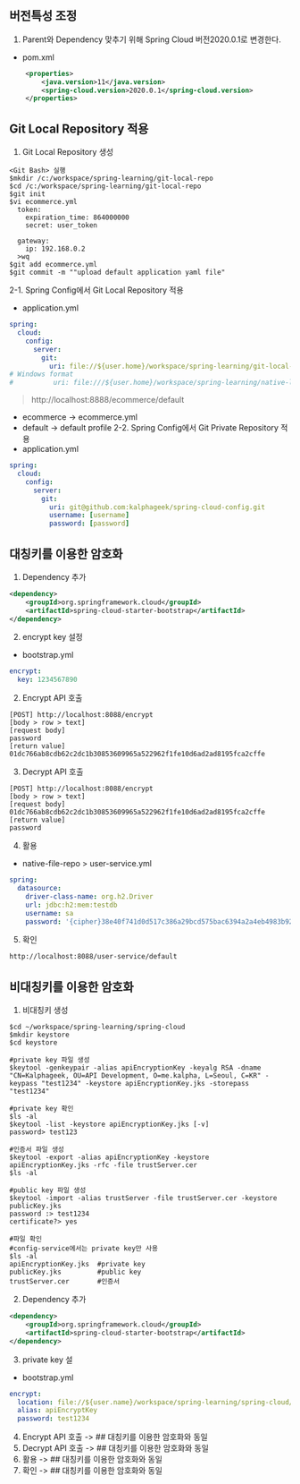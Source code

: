 ## 버전특성 조정
1. Parent와 Dependency 맞추기 위해 Spring Cloud 버전2020.0.1로 변경한다.
* pom.xml
```xml
	<properties>
		<java.version>11</java.version>
		<spring-cloud.version>2020.0.1</spring-cloud.version>
	</properties>
```
## Git Local Repository 적용
1. Git Local Repository 생성
```shell
<Git Bash> 실행
$mkdir /c:/workspace/spring-learning/git-local-repo
$cd /c:/workspace/spring-learning/git-local-repo
$git init
$vi ecommerce.yml
  token:
    expiration_time: 864000000
    secret: user_token

  gateway:
    ip: 192.168.0.2
  >wq
$git add ecommerce.yml
$git commit -m ""upload default application yaml file" 
```
2-1. Spring Config에서 Git Local Repository 적용
* application.yml
```yaml
spring:
  cloud:
    config:
      server:
        git:
          uri: file://${user.home}/workspace/spring-learning/git-local-repo
# Windows format         
#          uri: file:///${user.home}/workspace/spring-learning/native-local-repo
```
> http://localhost:8888/ecommerce/default
* ecommerce -> ecommerce.yml
* default -> default profile
2-2. Spring Config에서 Git Private Repository 적용
* application.yml
```yaml
spring:
  cloud:
    config:
      server:
        git:
          uri: git@github.com:kalphageek/spring-cloud-config.git
          username: [username]
          password: [password]
```
## 대칭키를 이용한 암호화
1. Dependency 추가
```xml
<dependency>
    <groupId>org.springframework.cloud</groupId>
    <artifactId>spring-cloud-starter-bootstrap</artifactId>
</dependency>
```
2. encrypt key 설정
* bootstrap.yml
```yaml
encrypt:
  key: 1234567890
```
2. Encrypt API 호출
```
[POST] http://localhost:8088/encrypt
[body > row > text]
[request body]
password
[return value]
01dc766ab8cdb62c2dc1b30853609965a522962f1fe10d6ad2ad8195fca2cffe
```
3. Decrypt API 호출
```
[POST] http://localhost:8088/encrypt
[body > row > text]
[request body]
01dc766ab8cdb62c2dc1b30853609965a522962f1fe10d6ad2ad8195fca2cffe
[return value]
password
```
4. 활용
* native-file-repo > user-service.yml
```yaml
spring:
  datasource:
    driver-class-name: org.h2.Driver
    url: jdbc:h2:mem:testdb
    username: sa
    password: '{cipher}38e40f741d0d517c386a29bcd575bac6394a2a4eb4983b9292c770b147a30e92'
```
5. 확인
```html
http://localhost:8088/user-service/default
```

## 비대칭키를 이용한 암호화
1. 비대칭키 생성
```shell
$cd ~/workspace/spring-learning/spring-cloud
$mkdir keystore
$cd keystore 

#private key 파일 생성
$keytool -genkeypair -alias apiEncryptionKey -keyalg RSA -dname "CN=Kalphageek, OU=API Development, O=me.kalpha, L=Seoul, C=KR" -keypass "test1234" -keystore apiEncryptionKey.jks -storepass "test1234"

#private key 확인
$ls -al
$keytool -list -keystore apiEncryptionKey.jks [-v]
password> test123

#인증서 파일 생성
$keytool -export -alias apiEncryptionKey -keystore apiEncryptionKey.jks -rfc -file trustServer.cer
$ls -al

#public key 파일 생성
$keytool -import -alias trustServer -file trustServer.cer -keystore publicKey.jks
password :> test1234
certificate?> yes

#파일 확인
#config-service에서는 private key만 사용
$ls -al
apiEncryptionKey.jks  #private key
publicKey.jks         #public key
trustServer.cer       #인증서
```
2. Dependency 추가
```xml
<dependency>
    <groupId>org.springframework.cloud</groupId>
    <artifactId>spring-cloud-starter-bootstrap</artifactId>
</dependency>
```
3. private key 설
* bootstrap.yml
```yaml
encrypt:
  location: file://${user.name}/workspace/spring-learning/spring-cloud/key-store/apiEncryptKey.jks
  alias: apiEncryptKey
  password: test1234
```
4. Encrypt API 호출 -> ## 대칭키를 이용한 암호화와 동일
5. Decrypt API 호출 -> ## 대칭키를 이용한 암호화와 동일
6. 활용 -> ## 대칭키를 이용한 암호화와 동일
7. 확인 -> ## 대칭키를 이용한 암호화와 동일